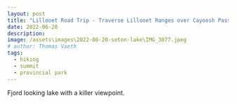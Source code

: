 ```yaml
---
layout: post
title: "Lillooet Road Trip - Traverse Lillooet Ranges over Cayoosh Pass to Seton Lake"
date: 2022-06-20
description: 
image: /assets\images\2022-06-20-seton-lake\IMG_3077.jpeg
# author: Thomas Vaeth
tags: 
  - hiking
  - summit
  - provincial park
---
```

Fjord looking lake with a killer viewpoint.